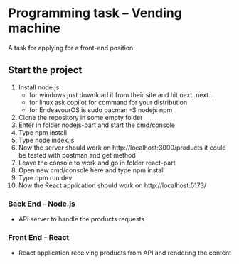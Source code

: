 # Programming task – Vending machine
А task for applying for a front-end position.

## Start the project
1. Install node.js
    - for windows just download it from their site and hit next, next...
    - for linux ask copilot for command for your distribution
    - for EndeavourOS is sudo pacman -S nodejs npm
2. Clone the repository in some empty folder
3. Enter in folder nodejs-part and start the cmd/console
4. Type npm install
5. Type node index.js
6. Now the server should work on http://localhost:3000/products it could be tested with postman and get method
7. Leave the console to work and go in folder react-part
8. Open new cmd/console here and type npm install
9. Type npm run dev
10. Now the React application should work on http://localhost:5173/
### Back End - Node.js
- API server to handle the products requests
### Front End - React
- React application receiving products from API and rendering the content

